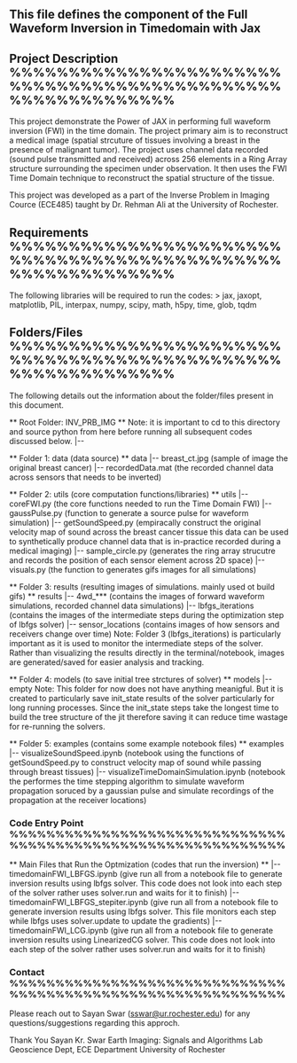 ## This file defines the component of the Full Waveform Inversion in Timedomain with Jax


## Project Description %%%%%%%%%%%%%%%%%%%%%%%%%%%%%%%%%%%%%%%%%%%%%%%%%%%%%%%%%%%%
This project demonstrate the Power of JAX in performing full waveform inversion (FWI) in the time domain. The project primary aim is to reconstruct a medical image (spatial strcuture of tissues involving a breast in the presence of  malignant tumor). The project uses channel data recorded (sound pulse transmitted and received) across 256 elements in a Ring Array structure surrounding the specimen under observation. It then uses the FWI Time Domain technique to reconstruct the spatial structure of the tissue. 

This project was developed as a part of the Inverse Problem in Imaging Cource (ECE485) taught by Dr. Rehman Ali at the University of Rochester.


## Requirements %%%%%%%%%%%%%%%%%%%%%%%%%%%%%%%%%%%%%%%%%%%%%%%%%%%%%%%%%%%%
The following libraries will be required to run the codes:
    > jax, jaxopt, matplotlib, PIL, interpax, numpy, scipy, math, h5py, time, glob, tqdm


## Folders/Files %%%%%%%%%%%%%%%%%%%%%%%%%%%%%%%%%%%%%%%%%%%%%%%%%%%%%%%%%%%%
The following details out the information about the folder/files present in this document.

** Root Folder: INV_PRB_IMG **
Note: it is important to cd to this directory and source python from here before running all subsequent codes discussed below.
|--

** Folder 1: data (data source) ** 
data
    |-- breast_ct.jpg (sample of image the original breast cancer)
    |-- recordedData.mat (the recorded channel data across sensors that needs to be inverted)


** Folder 2: utils (core computation functions/libraries) ** 
utils 
    |-- coreFWI.py (the core functions needed to run the Time Domain FWI)
    |-- gaussPulse.py (function to generate a source pulse for waveform simulation)
    |-- getSoundSpeed.py (empiracally construct the original velocity map of sound across the breast cancer tissue this data can be used to synthetically produce channel data that is in-practice recorded during a medical imaging)
    |-- sample_circle.py (generates the ring array strucutre and records the position of each sensor element across 2D space)
    |-- visuals.py (the function to generates gifs images for all simulations)


** Folder 3: results (resulting images of simulations. mainly used ot build gifs) ** 
results
    |-- 4wd_*** (contains the images of forward waveform simulations, recorded channel data simulations)
    |-- lbfgs_iterations (contains the images of the intermediate steps during the optimization step of lbfgs solver)
    |-- sensor_locations (contains images of how sensors and receivers change over time)
Note: Folder 3 (lbfgs_iterations) is particularly important as it is used to monitor the intermediate steps of the solver. Rather than visualizing the results directly in the terminal/notebook, images are generated/saved for easier analysis and tracking.


** Folder 4: models (to save initial tree strctures of solver) ** 
models
    |-- empty
Note: This folder for now does not have anything meanigful. But it is created to particularly save init_state results of the solver particularly for long running processes. Since the init_state steps take the longest time to build the tree structure of the jit therefore saving it can reduce time wastage for re-running the solvers.


** Folder 5: examples (contains some example notebook files) ** 
examples
    |-- visualizeSoundSpeed.ipynb (notebook using the functions of getSoundSpeed.py to construct velocity map of sound while passing through breast tissues)
    |-- visualizeTimeDomainSimulation.ipynb (notebook the performes the time stepping algorithm to simulate waveform propagation soruced by a gaussian pulse and simulate recordings of the propagation at the receiver locations)


### Code Entry Point %%%%%%%%%%%%%%%%%%%%%%%%%%%%%%%%%%%%%%%%%%%%%%%%%%%%%%%%%%%%
** Main Files that Run the Optmization (codes that run the inversion) **
    |-- timedomainFWI_LBFGS.ipynb (give run all from a notebook file to generate inversion results using lbfgs solver. This code does not look into each step of the solver rather uses solver.run and waits for it to finish)
    |-- timedomainFWI_LBFGS_stepiter.ipynb (give run all from a notebook file to generate inversion results using lbfgs solver. This file monitors each step while lbfgs uses solver.update to update the gradients)
    |-- timedomainFWI_LCG.ipynb (give run all from a notebook file to generate inversion results using LinearizedCG  solver. This code does not look into each step of the solver rather uses solver.run and waits for it to finish)


### Contact %%%%%%%%%%%%%%%%%%%%%%%%%%%%%%%%%%%%%%%%%%%%%%%%%%%%%%%%%%%%
Please reach out to Sayan Swar (sswar@ur.rochester.edu) for any questions/suggestions regarding this approch.

Thank You
Sayan Kr. Swar
Earth Imaging: Signals and Algorithms Lab
Geoscience Dept, ECE Department
University of Rochester